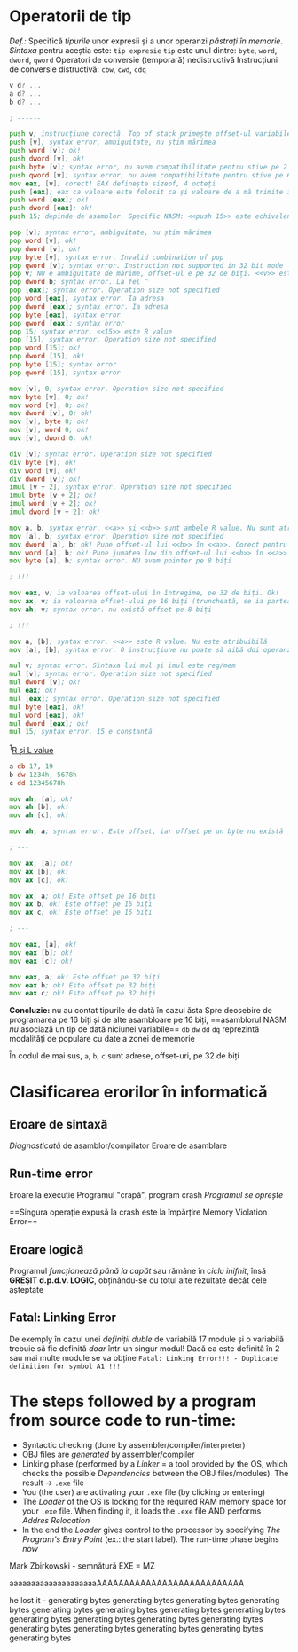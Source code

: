 # **Operatorii de tip**
*Def.:* Specifică *tipurile* unor expresii și a unor operanzi *păstrați în memorie*. *Sintaxa* pentru aceștia este:
`tip expresie`
`tip` este unul dintre: `byte`, `word`, `dword`, `qword`
Operatori de conversie (temporară) nedistructivă
Instrucțiuni de conversie distructivă: `cbw`, `cwd`, `cdq`

```asm
v d? ...
a d? ...
b d? ...

; ------

push v; instrucțiune corectă. Top of stack primește offset-ul variabilei v
push [v]; syntax error, ambiguitate, nu știm mărimea
push word [v]; ok!
push dword [v]; ok!
push byte [v]; syntax error, nu avem compatibilitate pentru stive pe 2 biți
push qword [v]; syntax error, nu avem compatibilitate pentru stive pe 64 biți
mov eax, [v]; corect! EAX definește sizeof, 4 octeți
push [eax]; eax ca valoare este folosit ca și valoare de a mă trimite în memorie, dar nu știm cât să luăm de acolo. Syntax error
push word [eax]; ok!
push dword [eax]; ok!
push 15; depinde de asamblor. Specific NASM: <<push 15>> este echivalent cu <<push dword 15>>

pop [v]; syntax error, ambiguitate, nu știm mărimea
pop word [v]; ok!
pop dword [v]; ok!
pop byte [v]; syntax error. Invalid combination of pop
pop qword [v]; syntax error. Instruction not supported in 32 bit mode
pop v; NU e ambiguitate de mărime, offset-ul e pe 32 de biți. <<v>> este o adresă CONSTANTĂ, mereu R value (NU L value), nu poate fi atribuibilă. Syntax error (vezi footnote 1)
pop dword b; syntax error. La fel ^
pop [eax]; syntax error. Operation size not specified
pop word [eax]; syntax error. Ia adresa
pop dword [eax]; syntax error. Ia adresa
pop byte [eax]; syntax error
pop qword [eax]; syntax error
pop 15; syntax error. <<15>> este R value
pop [15]; syntax error. Operation size not specified
pop word [15]; ok!
pop dword [15]; ok!
pop byte [15]; syntax error
pop qword [15]; syntax error

mov [v], 0; syntax error. Operation size not specified
mov byte [v], 0; ok!
mov word [v], 0; ok!
mov dword [v], 0; ok!
mov [v], byte 0; ok!
mov [v], word 0; ok!
mov [v], dword 0; ok!

div [v]; syntax error. Operation size not specified
div byte [v]; ok!
div word [v]; ok!
div dword [v]; ok!
imul [v + 2]; syntax error. Operation size not specified
imul byte [v + 2]; ok!
imul word [v + 2]; ok!
imul dword [v + 2]; ok!

mov a, b; syntax error. <<a>> și <<b>> sunt ambele R value. Nu sunt atribuibile
mov [a], b; syntax error. Operation size not specified
mov dword [a], b; ok! Pune offset-ul lui <<b>> în <<a>>. Corect pentru că avem pointer pe 32 de biți
mov word [a], b; ok! Pune jumatea low din offset-ul lui <<b>> în <<a>>. Corect pentru că avem pointer pe 16 biți
mov byte [a], b; syntax error. NU avem pointer pe 8 biți

; !!!

mov eax, v; ia valoarea offset-ului în întregime, pe 32 de biți. Ok!
mov ax, v; ia valoarea offset-ului pe 16 biți (truncheată, se ia partea low). Ok!
mov ah, v; syntax error. nu există offset pe 8 biți

; !!!

mov a, [b]; syntax error. <<a>> este R value. Nu este atribuibilă
mov [a], [b]; syntax error. O instrucțiune nu poate să aibă doi operanzi din memorie

mul v; syntax error. Sintaxa lui mul și imul este reg/mem
mul [v]; syntax error. Operation size not specified
mul dword [v]; ok!
mul eax; ok!
mul [eax]; syntax error. Operation size not specified
mul byte [eax]; ok!
mul word [eax]; ok!
mul dword [eax]; ok!
mul 15; syntax error. 15 e constantă
```

<sup>1</sup>[R și L value](<Semestrul I/ASC/Curs/4 11 6/Curs 6.md#Aritmetica de pointeri și L-value R-value>)



```asm
a db 17, 19
b dw 1234h, 5678h
c dd 12345678h

mov ah, [a]; ok!
mov ah [b]; ok!
mov ah [c]; ok!

mov ah, a; syntax error. Este offset, iar offset pe un byte nu există

; ---

mov ax, [a]; ok!
mov ax [b]; ok!
mov ax [c]; ok!

mov ax, a; ok! Este offset pe 16 biți
mov ax b; ok! Este offset pe 16 biți
mov ax c; ok! Este offset pe 16 biți

; ---

mov eax, [a]; ok!
mov eax [b]; ok!
mov eax [c]; ok!

mov eax, a; ok! Este offset pe 32 biți
mov eax b; ok! Este offset pe 32 biți
mov eax c; ok! Este offset pe 32 biți

```

**Concluzie:** nu au contat tipurile de dată în cazul ăsta
Spre deosebire de programarea pe 16 biți și de alte asambloare pe 16 biți, ==asamblorul NASM *nu* asociază un tip de dată niciunei variabile==
`db` `dw` `dd` `dq` reprezintă modalități de populare cu date a zonei de memorie

În codul de mai sus, `a`, `b`, `c` sunt adrese, offset-uri, pe 32 de biți

# **Clasificarea erorilor în informatică**
## Eroare de sintaxă
*Diagnosticată* de asamblor/compilator
Eroare de asamblare

## Run-time error
Eroare la execuție
Programul "crapă", program crash
*Programul se oprește*

==Singura operație expusă la crash este la împărțire
Memory Violation Error==

## Eroare logică
Programul *funcționează până la capăt* sau rămâne în *ciclu inifnit*, însă **GREȘIT d.p.d.v. LOGIC**, obținându-se cu totul alte rezultate decât cele așteptate

## Fatal: Linking Error
De exemply în cazul unei *definiții duble* de variabilă
17 module și o variabilă trebuie să fie definită *doar* într-un singur modul! Dacă ea este definită în 2 sau mai multe module se va obține `Fatal: Linking Error!!! - Duplicate definition for symbol A1 !!!`

# **The steps followed by a program from source code to run-time:**
- Syntactic checking (done by assembler/compiler/interpreter)
- OBJ files are *generated* by assembler/compiler
- Linking phase (performed by a *Linker* = a tool provided by the OS, which checks the possible *Dependencies* between the OBJ files/modules). The result -> `.exe` file
- You (the user) are activating your `.exe` file (by clicking or entering)
- The *Loader* of the OS is looking for the required RAM memory space for your `.exe` file. When finding it, it loads the `.exe` file AND performs *Addres Relocation*
- In the end the *Loader*  gives control to the processor by specifying *The Program's Entry Point* (ex.: the start label). The run-time phase begins *now*

Mark Zbirkowski - semnătură EXE = MZ

aaaaaaaaaaaaaaaaaaaaAAAAAAAAAAAAAAAAAAAAAAAAAAA

he lost it - generating bytes generating bytes generating bytes generating bytes generating bytes generating bytes generating bytes generating bytes generating bytes generating bytes generating bytes generating bytes generating bytes generating bytes generating bytes generating bytes generating bytes